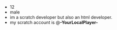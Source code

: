 - 12
- male
- im a scratch developer but also an html developer.
- my scratch account is @____-YourLocalPlayer-____

<!---
Originallity/Originallity is a ✨ special ✨ repository because its `README.md` (this file) appears on your GitHub profile.
You can click the Preview link to take a look at your changes.
--->
